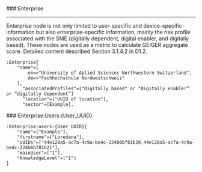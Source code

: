 <!--**
 @file
 @copyright FHNW Switzerland 2022, FHNW
 @authors JongGwan An [kman3212@gmail.com]
-->

#
<!--<h2 style="box-shadow: 0px 4px 0px 0px #233c68;">:Enterprise</h2>-->
###:Enterprise
***

Enterprise node is not only limited to user-specific and device-specific information but also enterprise-specific information, mainly the risk profile associated with the SME (digitally dependent, digital enabler, and digitally based). These nodes are used as a metric to calculate GEIGER aggregate score. Detailed content described Section 3.1.4.2 in D1.2.
```
:Enterprise{
	"name"=[
		en=>"University of Aplied Sciences Northwestern Switzerland",
		de=>"Fachhochschule Nordwestschweiz"
	],
      "associatedProfiles"=["Digitally based" or "Digitally enabler” or “digitally dependent”]
      "location"=["UUID of location"],
      "sector"=[Example],
```

###:Enterprise:Users:{User_UUID}
``` 
:Enterprise:users:{User_UUID}{
	"name"=["Example"],
	"firstname"=["Loredana"],
    "UUIDs"=["44e128a5-ac7a-4c9a-be4c-224b6bf81b20,44e128a5-ac7a-4c9a-be4c-224b6bf81b21"],
    "mainUser"=["1"],
    "KnowledgeLevel"=["1"]
}
```
